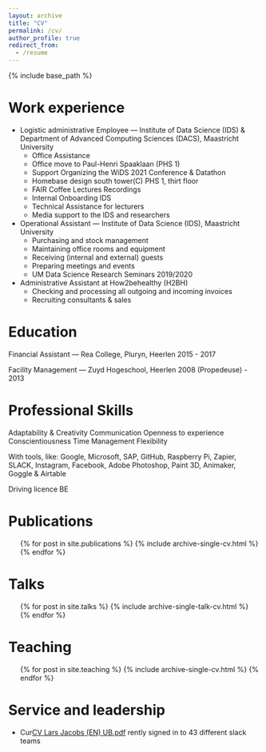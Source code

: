 ```yaml
---
layout: archive
title: "CV"
permalink: /cv/
author_profile: true
redirect_from:
  - /resume
---
```


{% include base_path %}

Work experience
======
* Logistic administrative Employee — Institute of Data Science
(IDS) & Department of Advanced Computing Sciences (DACS), Maastricht University
  * Office Assistance
  * Office move to Paul-Henri Spaaklaan (PHS 1)
  * Support Organizing the WiDS 2021 Conference & Datathon
  * Homebase design south tower(C) PHS 1, thirt floor
  * FAIR Coffee Lectures Recordings
  * Internal Onboarding IDS
  * Technical Assistance for lecturers
  * Media support to the IDS and researchers
* Operational Assistant — Institute of Data Science (IDS),
Maastricht University
  * Purchasing and stock management
  * Maintaining office rooms and equipment
  * Receiving (internal and external) guests
  * Preparing meetings and events
  * UM Data Science Research Seminars 2019/2020
* Administrative Assistant at How2behealthy (H2BH)
  *  Checking and processing all outgoing and incoming invoices
  *  Recruiting consultants & sales

Education
======
Financial Assistant — Rea College, Pluryn, Heerlen
2015 - 2017

Facility Management — Zuyd Hogeschool, Heerlen
2008 (Propedeuse) - 2013

  
Professional Skills
======

Adaptability & Creativity
Communication
Openness to experience
Conscientiousness
Time Management
Flexibility

With tools, like:
Google, Microsoft, SAP,
GitHub, Raspberry Pi, Zapier,
SLACK, Instagram, Facebook,
Adobe Photoshop, Paint 3D,
Animaker, Goggle & Airtable

Driving licence BE

Publications
======
  <ul>{% for post in site.publications %}
    {% include archive-single-cv.html %}
  {% endfor %}</ul>
  
Talks
======
  <ul>{% for post in site.talks %}
    {% include archive-single-talk-cv.html %}
  {% endfor %}</ul>
  
Teaching
======
  <ul>{% for post in site.teaching %}
    {% include archive-single-cv.html %}
  {% endfor %}</ul>
  
Service and leadership
======
* Cur[CV Lars Jacobs (EN) UB.pdf](https://github.com/LarsJacobs/LarsJacobs.github.io/files/8976673/CV.Lars.Jacobs.EN.UB.pdf)
rently signed in to 43 different slack teams
